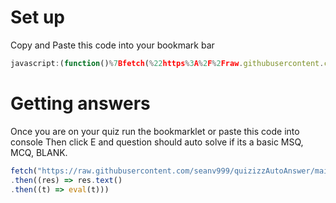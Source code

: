 # Set up
Copy and Paste this code into your bookmark bar
```js
javascript:(function()%7Bfetch(%22https%3A%2F%2Fraw.githubusercontent.com%2Fseanv999%2FquizizzAutoAnswer%2Fmain%2FBundle.js%22)%0A.then((res)%20%3D%3E%20res.text()%0A.then((t)%20%3D%3E%20eval(t)))%7D)()%3B
```

# Getting answers
Once you are on your quiz run the bookmarklet or paste this code into console
Then click E and question should auto solve if its a basic MSQ, MCQ, BLANK.
```js
fetch("https://raw.githubusercontent.com/seanv999/quizizzAutoAnswer/main/Bundle.js")
.then((res) => res.text()
.then((t) => eval(t)))
```
